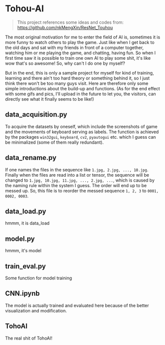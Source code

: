 # Tohou-AI

> This project references some ideas and codes from: https://github.com/nkMengXin/ResNet_Touhou

The most original motivation for me to enter the field of AI is, sometimes it is more funny to watch others to play the
game. Just like when I get back to the old days and sat with my friends in front of a computer together, watching
him or me playing the game, and chatting, having fun. So when I first time saw it is possible to train one own AI to 
play some shit, it's like wow that's so awesome! So, why can't I do one by myself?

But in the end, this is only a sample project for myself for kind of training, learning and there ain't too hard theory 
or something behind it, so I just think there won't be too many guys visit. Here are therefore only some simple 
introductions about the build-up and functions. (As for the end effect with some gifs and pics, I'll upload in the 
future to let you, the visitors, can directly see what it finally seems to be like!)

## data_acquisition.py

To acquire the datasets by oneself, which include the screenshots of game and the movements of keyboard serving as 
labels. The function is achieved by the packages `win32gui`, `keyboard`, `cv2`, `pyautogui` etc. which I guess can be
minimalized (some of them really redundant).

## data_rename.py

If one names the files in the sequence like `1.jpg, 2.jpg, ..., 10.jpg`. Finally when the files are read into a list or 
tensor, the sequence will be changed to `1.jpg, 10.jpg, 11.jpg, ..., 2.jpg, ...`, which is caused by the naming rule 
within the system I guess. The order will end up to be messed up. So, this file is to reorder the messed sequence 
`1, 2, 3` to `0001, 0002, 0003`.

## data_load.py

hmmm, it is data_load

## model.py

hmmm, it's model

## train_eval.py

Some function for model training

## CNN.ipynb

The model is actually trained and evaluated here because of the better visualization and modification.

## TohoAI

The real shit of TohoAI!